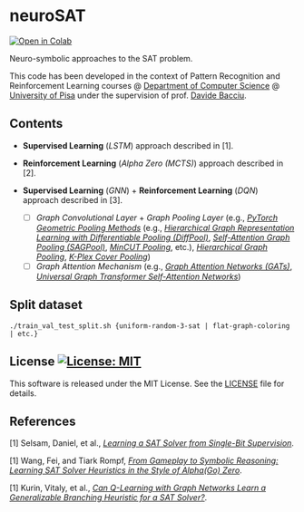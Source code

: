 # neuroSAT

[![Open in Colab](https://colab.research.google.com/assets/colab-badge.svg)](https://colab.research.google.com/github/dmeoli/neuro-sat/blob/master/NeuroSAT.ipynb)

Neuro-symbolic approaches to the SAT problem.

This code has been developed in the context of Pattern Recognition and Reinforcement Learning courses @
[Department of Computer Science](https://www.di.unipi.it/en/)
@ [University of Pisa](https://www.unipi.it/index.php/english)
under the supervision of prof. [Davide Bacciu](http://pages.di.unipi.it/bacciu/).

## Contents

- **Supervised Learning** (*LSTM*) approach described in [1].

- **Reinforcement Learning** (*Alpha Zero (MCTS)*) approach described in [2].

- **Supervised Learning** (*GNN*) + **Reinforcement Learning** (*DQN*) approach described in [3].

    - [ ] *Graph Convolutional Layer* + *Graph Pooling Layer* (e.g., [*PyTorch Geometric Pooling
      Methods*](https://pytorch-geometric.readthedocs.io/en/latest/modules/nn.html#pooling-layers) (e.g.,
      [*Hierarchical Graph Representation Learning with Differentiable Pooling
      (DiffPool)*](https://arxiv.org/abs/1806.08804),
      [*Self-Attention Graph Pooling (SAGPool)*](https://arxiv.org/abs/1904.08082),
      [*MinCUT Pooling*](https://arxiv.org/abs/1907.00481), etc.),
      [*Hierarchical Graph Pooling*](https://arxiv.org/abs/1911.05954),
      [*K-Plex Cover Pooling*](https://openreview.net/forum?id=PFdGijb9sjx))
    - [ ] *Graph Attention Mechanism* (e.g.,
      [*Graph Attention Networks (GATs)*](https://arxiv.org/abs/1710.10903),
      [*Universal Graph Transformer Self-Attention Networks*](https://arxiv.org/abs/1909.11855))

## Split dataset

```./train_val_test_split.sh {uniform-random-3-sat | flat-graph-coloring | etc.}```

## License [![License: MIT](https://img.shields.io/badge/License-MIT-yellow.svg)](https://opensource.org/licenses/MIT)

This software is released under the MIT License. See the [LICENSE](LICENSE) file for details.

## References

[1] Selsam, Daniel, et al., [*Learning a SAT Solver from Single-Bit Supervision*](https://arxiv.org/abs/1802.03685).

[1] Wang, Fei, and Tiark Rompf, [*From Gameplay to Symbolic Reasoning: Learning SAT Solver Heuristics in the Style of
Alpha(Go) Zero*](https://arxiv.org/abs/1802.05340).

[1] Kurin, Vitaly, et al., [*Can Q-Learning with Graph Networks Learn a Generalizable Branching Heuristic for a SAT
Solver?*](https://arxiv.org/abs/1909.11830).